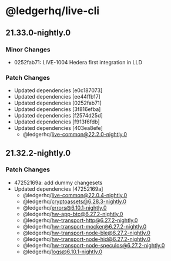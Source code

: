 # @ledgerhq/live-cli

## 21.33.0-nightly.0

### Minor Changes

- 0252fab71: LIVE-1004 Hedera first integration in LLD

### Patch Changes

- Updated dependencies [e0c187073]
- Updated dependencies [ee44ffb17]
- Updated dependencies [0252fab71]
- Updated dependencies [3f816efba]
- Updated dependencies [f2574d25d]
- Updated dependencies [f913f6fdb]
- Updated dependencies [403ea8efe]
  - @ledgerhq/live-common@22.2.0-nightly.0

## 21.32.2-nightly.0

### Patch Changes

- 47252169a: add dummy changesets
- Updated dependencies [47252169a]
  - @ledgerhq/live-common@22.0.4-nightly.0
  - @ledgerhq/cryptoassets@6.28.3-nightly.0
  - @ledgerhq/errors@6.10.1-nightly.0
  - @ledgerhq/hw-app-btc@6.27.2-nightly.0
  - @ledgerhq/hw-transport-http@6.27.2-nightly.0
  - @ledgerhq/hw-transport-mocker@6.27.2-nightly.0
  - @ledgerhq/hw-transport-node-ble@6.27.2-nightly.0
  - @ledgerhq/hw-transport-node-hid@6.27.2-nightly.0
  - @ledgerhq/hw-transport-node-speculos@6.27.2-nightly.0
  - @ledgerhq/logs@6.10.1-nightly.0

